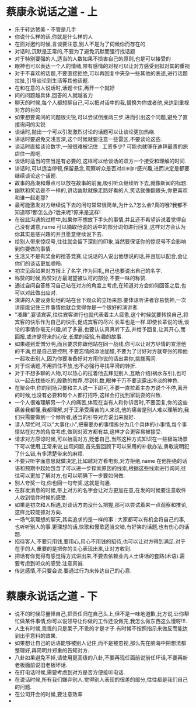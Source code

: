 # 蔡康永说话之道 - 上

- 乐于转达赞美 - 不管是几手
- 你说什么样的话,你就是什么样的人
- 在面对邀约时候,言谈要注意,别人不是为了伺候你而存在的
- 对话时,沉默是正常的,不要为了避免沉默而强行找话题
- 对于特别要强的人,适当的人数如果不损害自己的原则,也是可以接受的
- 眼神也可以表达一个人的情绪,带有感情的对视可以让对方感受到拟对其的重视
- 对于不喜欢的话题,不要直接拒绝,可以再回复中夹杂一些其他的表述,进行话题拉扯,引导谈论到生活等其他话题.
- 在和在意的人说话时,话题卡住,再开一个就好
- 问的问题越具体,回答的人就越省力
- 聊天的时候,每个人都想聊自己,可以把对话中的我,替换为你或者他,来达到重视对方的目的
- 如果想要询问的问题很尖锐,可以尝试倒推两三步,进而引出这个问题,避免了直接询问的尖锐
- 谈话时,抛出一个可以引发激烈讨论的话题可以让谈论更加热络.
- 讲话时要避免交浅言深,这个时候就要注意一些雷区,不要谈论这些.
- 谈话时直接谈论数字,一般很难被记住 : 工资多少? 可能也就够在迪拜最贵的旅店住一周吧.
- 谈话时适当的空当是有必要的,这样可以给谈话的双方一个接受和理解的时间.
- 讲话时,可以适当停顿,保留悬念,观察听众是否对`后来那?`感兴趣,进而决定是都要继续谈论这个话题.
- 故事的高潮和爆点可以放在故事的前面,吸引听众继续听下去,就像新闻的标题.
- 幽默和笑话是不一样的,讲话幽默就像走路好看的人,笑话就像翻跟头,你更喜欢和谁一起走那?
- 最可能激发对方继续说下去的问句常常很简单,为什么?怎么会?真的哦?我都不知道耶?那怎么办?后来呢?原来是这样!
- 在彼此沟通的过程中,如果你不想放下手头的事情,并且还不希望诉说着觉得自己没有诚意,name 可以摘取他说的话中的部分词句进行回复,这样对方会认为你其实是感兴趣的并且愿意继续说下去.
- 给别人带来惊叹号,往往就会留下深刻的印象,当然要保证你的惊叹号不会影响到你要做的事情.
- 生活又不是有奖金的抢答竞赛,让说话的人说出他想说的话,并且加以配合,会让你们的谈话更加顺畅.
- 初次见面如果对方报上了名字,作为回礼,自己也要说出自己的名字.
- 称赞的时候,称赞对方最渴望被认可的部分,不要一味的称赞.
- 通过自问自答练习自己站在对方的角度上考虑,在知道对方会如何回答之后,也可以对此做出应对.
- 演讲的人要设身处地的站在台下观众的立场来想.要体谅听讲者容易恍神,一次讲座能记住三件事情他就会觉得你是一个很好的演讲者.
- "凑趣",宴请宾客,往往宾客进行也就代表着主人疲惫,这个时候就要转换自己,将宾客的快乐作为自己的快乐,促成宾客的尽兴.长辈也是一样.即使长辈说的话,谈论的事情你毫无兴趣,听了多遍,也要认认真真听下去,并给予回复,让其开心,而回报,或许是将来的心安,长辈的经验,有趣的故事.
- 如果碰到爱憎分明,而且要求你跟他站在同一战线,你可以让对方尽情的宣泄他的不满,但是自己要控制,不要忘情的添油加醋,不要为了讨好对方就夸张的和他一起攻击别人,因为你要准备好对方用你说的话出卖你,挑拨离间.
- 对于烂话题,不用抓住不放,也不必强行寻找平滑的转折.
- 对于不想多聊的人物,可以热心的拉着他去拜见别人,互助介绍(祸水东引),也可以一起去找些吃的,殷勤的推荐,尽到礼数,眼神千万不要流露出冷淡的神色.
- 在聚会中,你的到场只要和主人说一下即可,不要一直拉着主办方说个不停,离开的时候,也没有必要和每个人都打招呼,这样会打扰到家玩耍的兴致.
- 一个人很难理解另一个人的痛苦,体现在当有人和你诉苦时,不要回复,你的这些痛苦我都懂,我都理解,对于正承受痛苦的人来说,他的痛苦是别人难以理解的,我们只需要做到一个倾听者,适当的引导对方说出来就好.
- 请人帮忙时,可以"大事化小",把需要办的事情拆分为几个具体的小事情,每个事情站在对方的角度考虑,做到对双方都有益,这样才会更容易被接受.
- 请求对方原谅时候,可以抬高对方,贬低自己,当然这种方式知识在一些极端场景下可以使用,正常来说,出现问题,首先要回顾下可以采用的补救办法,勇敢说明犯了什么错,有多清楚带来的麻烦.
- 不要只听字面意思就做决定,比如越对方看电影,对方拒绝,name 在他拒绝的话语和预期中起始包含了可以进一步探索原因的线索,根据这些线索进行询问,往往可以更加了解对方,也可以明确下一步要如何做.
- 别人夸奖一句,你也回一句夸奖,这就是沟通.
- 在群发消息的时候,带上对方的名字会让对方更加在意,在发的时候要注意收件人收到信件时候的感受.
- 如果是初次和人相遇,对谈话方向没什么把握,那可以尝试着来一点观察和推论,这样比较能抓对方向.
- 一场气氛理想的聊天,其实追求的是一样的事 : 大家都可以有机会将自己的事,也听听别人的事.更理想的话,快歌和慢歌适当交错,有好笑的话题,也有伤心的话题.
- 招待客人,不要只用钱,要用心,用心不用钱的招待,也可以让对方得到满足.对于在乎的人,重要的是把你的关心表现出来,让对方收到.
- 把话有你觉得有感觉得方式讲出来,不要去依赖业内人士讲话的套路(术语).需要考虑到听众的感受.注意真诚.
- 传达感情,不只要会说.要通过行为来传达自己的心意.

# 蔡康永说话之道 - 下

-  说不的时候尽量怪自己,把责任归在自己头上,但不是一味地道歉,比方说,让你帮忙做某件事情,你可以说领导让你做的工作还没做完,我怎么做东西这么慢呀!!!.
- 人生有时候,乖乖的只是呆子,不乖的才是才子.有时候不按照指示来做反而能达到出乎意料的效果.
- 如果想让自己的话语能够被别人记住,而不是被忽视,那么先在脑海中把想法都整理好,再简明并郑重的告知对方.
- 八卦如果避免不掉,请使用更高级的八卦,不要再现任面前说前任坏话,不要再新老板面前说旧老板坏话.
- 在打电话时候,需要考虑到对方是否方便接听电话.
- 在说话时候,所有我们嫌弃别人.觉得别人表现的很差的部分,往往都是我们自己的问题.
- 在公司开会的时候,要注意效率
- 